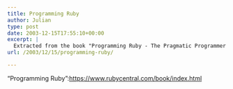 ```yaml
---
title: Programming Ruby
author: Julian
type: post
date: 2003-12-15T17:55:10+00:00
excerpt: |
  Extracted from the book "Programming Ruby - The Pragmatic Programmer's Guide"
url: /2003/12/15/programming-ruby/

---
```

&#8220;Programming Ruby&#8221;:https://www.rubycentral.com/book/index.html